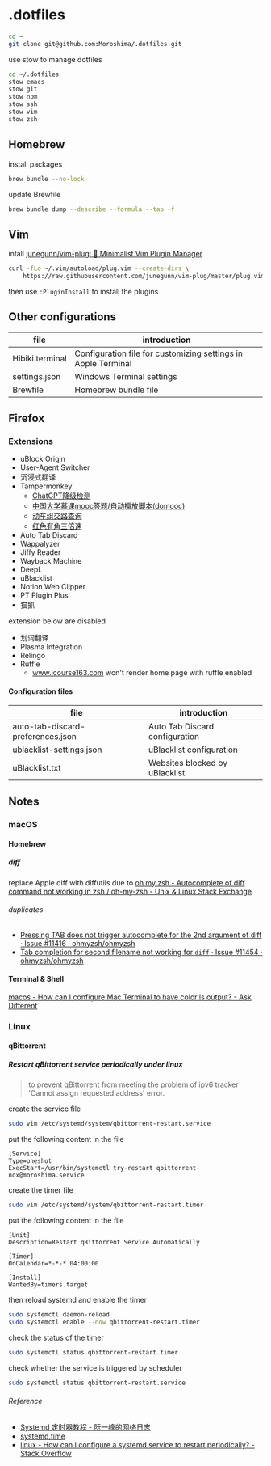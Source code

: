 # .dotfiles

```bash
cd ~
git clone git@github.com:Moroshima/.dotfiles.git
```

use stow to manage dotfiles

```bash
cd ~/.dotfiles
stow emacs
stow git
stow npm
stow ssh
stow vim
stow zsh
```

## Homebrew

install packages

```bash
brew bundle --no-lock
```

update Brewfile

```bash
brew bundle dump --describe --formula --tap -f
```

## Vim

intall [junegunn/vim-plug: :hibiscus: Minimalist Vim Plugin Manager](https://github.com/junegunn/vim-plug)

```bash
curl -fLo ~/.vim/autoload/plug.vim --create-dirs \
    https://raw.githubusercontent.com/junegunn/vim-plug/master/plug.vim
```

then use `:PluginInstall` to install the plugins

## Other configurations

| file            | introduction                                                  |
| --------------- | ------------------------------------------------------------- |
| Hibiki.terminal | Configuration file for customizing settings in Apple Terminal |
| settings.json   | Windows Terminal settings                                     |
| Brewfile        | Homebrew bundle file                                          |

## Firefox

### Extensions

- uBlock Origin
- User-Agent Switcher
- 沉浸式翻译
- Tampermonkey
    - [ChatGPT降级检测](https://github.com/KoriIku/chatgpt-degrade-checker)
    - [中国大学慕课mooc答题/自动播放脚本(domooc)](https://domooc.top/domoocreadme)
    - [动车组交路查询](https://rail.re/)
    - [红色有角三倍速](https://greasyfork.org/zh-CN/scripts/529702-%E7%BA%A2%E8%89%B2%E6%9C%89%E8%A7%92%E4%B8%89%E5%80%8D%E9%80%9F)
- Auto Tab Discard
- Wappalyzer
- Jiffy Reader
- Wayback Machine
- DeepL
- uBlacklist
- Notion Web Clipper
- PT Plugin Plus
- 猫抓

extension below are disabled

- 划词翻译
- Plasma Integration
- Relingo
- Ruffle
    - www.icourse163.com won't render home page with ruffle enabled

#### Configuration files

| file                              | introduction                   |
| --------------------------------- | ------------------------------ |
| auto-tab-discard-preferences.json | Auto Tab Discard configuration |
| ublacklist-settings.json          | uBlacklist configuration       |
| uBlacklist.txt                    | Websites blocked by uBlacklist |

## Notes

### macOS

#### Homebrew

##### diff

replace Apple diff with diffutils due to [oh my zsh - Autocomplete of diff command not working in zsh / oh-my-zsh - Unix & Linux Stack Exchange](https://unix.stackexchange.com/a/768178)

###### duplicates

- [Pressing TAB does not trigger autocomplete for the 2nd argument of diff · Issue #11416 · ohmyzsh/ohmyzsh](https://github.com/ohmyzsh/ohmyzsh/issues/11416)
- [Tab completion for second filename not working for `diff` · Issue #11454 · ohmyzsh/ohmyzsh](https://github.com/ohmyzsh/ohmyzsh/issues/11454)

#### Terminal & Shell

[macos - How can I configure Mac Terminal to have color ls output? - Ask Different](https://apple.stackexchange.com/questions/33677/how-can-i-configure-mac-terminal-to-have-color-ls-output)

### Linux

#### qBittorrent

##### Restart qBittorrent service periodically under linux

> to prevent qBittorrent from meeting the problem of ipv6 tracker 'Cannot assign requested address' error.

create the service file

```bash
sudo vim /etc/systemd/system/qbittorrent-restart.service
```

put the following content in the file

```text
[Service]
Type=oneshot
ExecStart=/usr/bin/systemctl try-restart qbittorrent-nox@moroshima.service
```

create the timer file

```bash
sudo vim /etc/systemd/system/qbittorrent-restart.timer
```

put the following content in the file

```text
[Unit]
Description=Restart qBittorrent Service Automatically

[Timer]
OnCalendar=*-*-* 04:00:00

[Install]
WantedBy=timers.target
```

then reload systemd and enable the timer

```bash
sudo systemctl daemon-reload
sudo systemctl enable --now qbittorrent-restart.timer
```

check the status of the timer

```bash
sudo systemctl status qbittorrent-restart.timer
```

check whether the service is triggered by scheduler

```bash
sudo systemctl status qbittorrent-restart.service
```

###### Reference

- [Systemd 定时器教程 - 阮一峰的网络日志](https://www.ruanyifeng.com/blog/2018/03/systemd-timer.html)
- [systemd.time](https://www.freedesktop.org/software/systemd/man/latest/systemd.time.html)
- [linux - How can I configure a systemd service to restart periodically? - Stack Overflow](https://stackoverflow.com/a/40229577)
